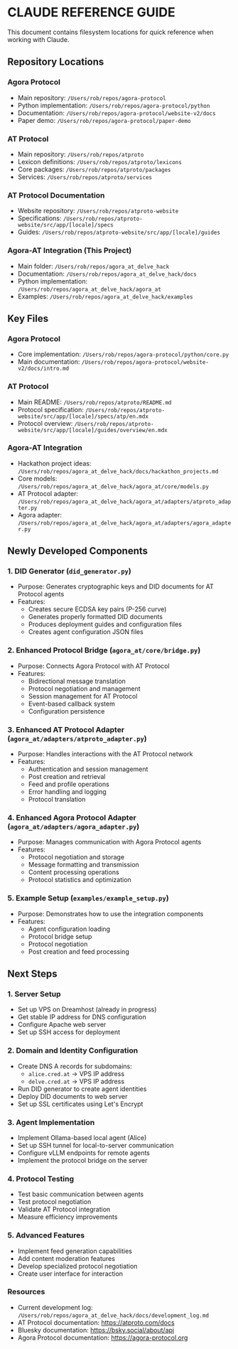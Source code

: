 # CLAUDE REFERENCE GUIDE

This document contains filesystem locations for quick reference when working with Claude.

## Repository Locations

### Agora Protocol
- Main repository: `/Users/rob/repos/agora-protocol`
- Python implementation: `/Users/rob/repos/agora-protocol/python`
- Documentation: `/Users/rob/repos/agora-protocol/website-v2/docs`
- Paper demo: `/Users/rob/repos/agora-protocol/paper-demo`

### AT Protocol
- Main repository: `/Users/rob/repos/atproto`
- Lexicon definitions: `/Users/rob/repos/atproto/lexicons`
- Core packages: `/Users/rob/repos/atproto/packages`
- Services: `/Users/rob/repos/atproto/services`

### AT Protocol Documentation
- Website repository: `/Users/rob/repos/atproto-website`
- Specifications: `/Users/rob/repos/atproto-website/src/app/[locale]/specs`
- Guides: `/Users/rob/repos/atproto-website/src/app/[locale]/guides`

### Agora-AT Integration (This Project)
- Main folder: `/Users/rob/repos/agora_at_delve_hack`
- Documentation: `/Users/rob/repos/agora_at_delve_hack/docs`
- Python implementation: `/Users/rob/repos/agora_at_delve_hack/agora_at`
- Examples: `/Users/rob/repos/agora_at_delve_hack/examples`

## Key Files

### Agora Protocol
- Core implementation: `/Users/rob/repos/agora-protocol/python/core.py`
- Main documentation: `/Users/rob/repos/agora-protocol/website-v2/docs/intro.md`

### AT Protocol
- Main README: `/Users/rob/repos/atproto/README.md`
- Protocol specification: `/Users/rob/repos/atproto-website/src/app/[locale]/specs/atp/en.mdx`
- Protocol overview: `/Users/rob/repos/atproto-website/src/app/[locale]/guides/overview/en.mdx`

### Agora-AT Integration
- Hackathon project ideas: `/Users/rob/repos/agora_at_delve_hack/docs/hackathon_projects.md`
- Core models: `/Users/rob/repos/agora_at_delve_hack/agora_at/core/models.py`
- AT Protocol adapter: `/Users/rob/repos/agora_at_delve_hack/agora_at/adapters/atproto_adapter.py`
- Agora adapter: `/Users/rob/repos/agora_at_delve_hack/agora_at/adapters/agora_adapter.py`

## Newly Developed Components

### 1. DID Generator (`did_generator.py`)
- Purpose: Generates cryptographic keys and DID documents for AT Protocol agents
- Features:
  - Creates secure ECDSA key pairs (P-256 curve)
  - Generates properly formatted DID documents
  - Produces deployment guides and configuration files
  - Creates agent configuration JSON files

### 2. Enhanced Protocol Bridge (`agora_at/core/bridge.py`)
- Purpose: Connects Agora Protocol with AT Protocol
- Features:
  - Bidirectional message translation
  - Protocol negotiation and management
  - Session management for AT Protocol
  - Event-based callback system
  - Configuration persistence

### 3. Enhanced AT Protocol Adapter (`agora_at/adapters/atproto_adapter.py`)
- Purpose: Handles interactions with the AT Protocol network
- Features:
  - Authentication and session management
  - Post creation and retrieval
  - Feed and profile operations
  - Error handling and logging
  - Protocol translation

### 4. Enhanced Agora Protocol Adapter (`agora_at/adapters/agora_adapter.py`)
- Purpose: Manages communication with Agora Protocol agents
- Features:
  - Protocol negotiation and storage
  - Message formatting and transmission
  - Content processing operations
  - Protocol statistics and optimization

### 5. Example Setup (`examples/example_setup.py`)
- Purpose: Demonstrates how to use the integration components
- Features:
  - Agent configuration loading
  - Protocol bridge setup
  - Protocol negotiation
  - Post creation and feed processing

## Next Steps

### 1. Server Setup
- Set up VPS on Dreamhost (already in progress)
- Get stable IP address for DNS configuration
- Configure Apache web server
- Set up SSH access for deployment

### 2. Domain and Identity Configuration
- Create DNS A records for subdomains:
  - `alice.cred.at` → VPS IP address
  - `delve.cred.at` → VPS IP address
- Run DID generator to create agent identities
- Deploy DID documents to web server
- Set up SSL certificates using Let's Encrypt

### 3. Agent Implementation
- Implement Ollama-based local agent (Alice)
- Set up SSH tunnel for local-to-server communication
- Configure vLLM endpoints for remote agents
- Implement the protocol bridge on the server

### 4. Protocol Testing
- Test basic communication between agents
- Test protocol negotiation
- Validate AT Protocol integration
- Measure efficiency improvements

### 5. Advanced Features
- Implement feed generation capabilities
- Add content moderation features
- Develop specialized protocol negotiation
- Create user interface for interaction

### Resources
- Current development log: `/Users/rob/repos/agora_at_delve_hack/docs/development_log.md`
- AT Protocol documentation: https://atproto.com/docs
- Bluesky documentation: https://bsky.social/about/api
- Agora Protocol documentation: https://agora-protocol.org

